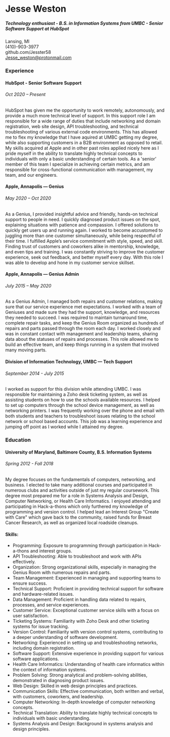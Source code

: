 <h1> Jesse Weston </h1>
<h5> Technology enthusiast - B.S. in Information Systems from UMBC - Senior Software Support at HubSpot </h5>

Lansing, MI  
(410)-903-3977  
github.com/Jesster58<br>
Jesse_weston@protonmail.com  

<h3> Experience </h3>

<h4> HubSpot - Senior Software Support </h4>
<h6> Oct 2020 – Present </h6>
HubSpot has given me the opportunity to work remotely, autonomously, and provide a much more technical level of support. In this support role I am responsible for a wide range of duties that include networking and domain registration, web site design, API troubleshooting, and technical troubleshooting of various external code environments. This has allowed me to flex my knowledge that I have aquired at UMBC getting my degree, while also supporting customers in a B2B environment as opposed to retail. My skills acquired at Apple and in other past roles applied nicely here as I pride myself in the ability to translate highly technical concepts to individuals with only a basic understanding of certain tools. As a 'senior' member of this team I specialize in achieving certain metrics, and am responsible for cross-functional communication with management, my team, and our engineers.

<h4> Apple, Annapolis — Genius </h4>
<h6> May 2020 – Oct 2020 </h6>
As a Genius, I provided insightful advice and friendly, hands-on technical support to people in need. I quickly diagnosed product issues on the spot, explaining situations with patience and compassion. I offered solutions to quickly get users up and running again. I worked to become accustomed to juggling more than one customer simultaneously, while being respectful of their time. I fulfilled Apple’s service commitment with style, speed, and skill. Finding trust of customers and coworkers alike in mentorship, knowledge, and even tips and training. I was constantly striving to improve the customer experience, seek out feedback, and better myself every day. With this role I was able to develop and hone in my customer service skillset.

<h4> Apple, Annapolis — Genius Admin </h4>
<h6> July 2015 – May 2020 </h6>
As a Genius Admin, I managed both repairs and customer relations, making sure that our service experience met expectations. I worked with a team of Geniuses and made sure they had the support, knowledge, and resources they needed to succeed. I was required to maintain turnaround time, complete repair tasks, and keep the Genius Room organized as hundreds of repairs and parts passed through the room each day. I worked closely and was in constant contact with management and leadership teams, sharing data about the statuses of repairs and processes. This role allowed me to build an effective team, and keep things running in a system that involved many moving parts.

<h4> Division of Information Technology, UMBC — Tech Support </h4>
<h6> September 2014 - July 2015 </h6>
I worked as support for this division while attending UMBC. I was responsible for maintaining a Zoho desk ticketing system, as well as assisting students on how to use the schools available resources. I helped to set up computers through the school device management, as well as networking printers. I was frequently working over the phone and email with both students and teachers to troubleshoot issues relating to the school network or school based accounts. This job was a learning experience and jumping off point as I worked while I attained my degree.

<h3> Education </h3>

<h4> University of Maryland, Baltimore County, B.S. Information Systems </h4>
<h6> Spring 2012 - Fall 2018 </h6>

My degree focuses on the fundamentals of computers, networking, and business. I elected to take many additional courses and participated in numerous clubs and activities outside of just my regular coursework. This degree most prepared me for a role in Systems Analysis and Design, Computer Networking, or Health Care Informatics. I enjoyed attending and participating in Hack-a-thons which only furthered my knowledge of programming and version control. I helped lead an Interest Group "Create with Care" which gave back to the community, raised funds for Breast Cancer Research, as well as organized local roadside cleanups. 

<h4> Skills: </h4>
<ul>
<li>Programming: Exposure to programming through participation in Hack-a-thons and interest groups.</li>
<li>API Troubleshooting: Able to troubleshoot and work with APIs effectively.</li>
<li>Organization: Strong organizational skills, especially in managing the Genius Room with numerous repairs and parts.</li>
<li>Team Management: Experienced in managing and supporting teams to ensure success.</li>
<li>Technical Support: Proficient in providing technical support for software and hardware-related issues.</li>
<li>Data Management: Proficient in handling data related to repairs, processes, and service experiences.</li>
<li>Customer Service: Exceptional customer service skills with a focus on user satisfaction.</li>
<li>Ticketing Systems: Familiarity with Zoho Desk and other ticketing systems for issue tracking.</li>
<li>Version Control: Familiarity with version control systems, contributing to a deeper understanding of software development.</li>
<li>Networking: Experienced in setting up and troubleshooting networks, including domain registration.</li>
<li>Software Support: Extensive experience in providing support for various software applications.</li>
<li>Health Care Informatics: Understanding of health care informatics within the context of information systems.</li>
<li>Problem Solving: Strong analytical and problem-solving abilities, demonstrated in diagnosing product issues.</li>
<li>Web Design: Skilled in web design principles and practices.</li>
<li>Communication Skills: Effective communication, both written and verbal, with customers, coworkers, and leadership.</li>
<li>Computer Networking: In-depth knowledge of computer networking concepts.</li>
<li>Technical Translation: Ability to translate highly technical concepts to individuals with basic understanding.</li>
<li>Systems Analysis and Design: Background in systems analysis and design principles.</li>
</ul>



